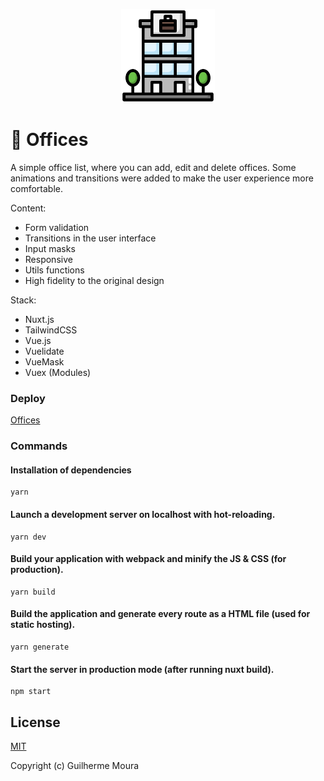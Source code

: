 <p align="center">
  <img
		style="object: contain; height: 150px"
		src="https://raw.githubusercontent.com/glhrmoura/offices/main/src/static/logo.png"
	>
</p>

# :office: Offices

A simple office list, where you can add, edit and delete offices. Some animations and transitions were added to make the user experience more comfortable.

Content:

-   Form validation
-   Transitions in the user interface
-   Input masks
-   Responsive
-   Utils functions
-   High fidelity to the original design

Stack:

-   Nuxt.js
-   TailwindCSS
-   Vue.js
-   Vuelidate
-   VueMask
-   Vuex (Modules)

### Deploy

[Offices](https://charming-hotteok-8dc02a.netlify.app)

### Commands

#### Installation of dependencies

```
yarn
```

#### Launch a development server on localhost with hot-reloading.

```
yarn dev
```

#### Build your application with webpack and minify the JS & CSS (for production).

```
yarn build
```

#### Build the application and generate every route as a HTML file (used for static hosting).

```
yarn generate
```

#### Start the server in production mode (after running nuxt build).

```
npm start
```

## License

[MIT](https://github.com/glhrmoura/offices/blob/main/LICENSE)

Copyright (c) Guilherme Moura
